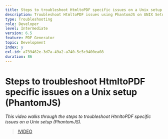 ```yaml
---
title: Steps to troubleshoot HtmltoPDF specific issues on a Unix setup (PhantomJS)
description: Troubleshoot HtmltoPDF issues using PhantomJS on UNIX Setup.
type: Troubleshooting
role: Developer
level: Intermediate
version: 6.5
feature: PDF Generator
topic: Development
index: y
exl-id: a739462e-3d7a-49a2-a740-5c5c9400ea08
duration: 86
---
```

# Steps to troubleshoot HtmltoPDF specific issues on a Unix setup (PhantomJS)

*This video walks through the steps to troubleshoot HtmltoPDF specific issues on a Unix setup (PhantomJS).*

>[!VIDEO](https://video.tv.adobe.com/v/335546?quality=12&learn=on)
